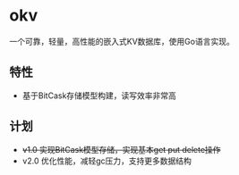 # okv
一个可靠，轻量，高性能的嵌入式KV数据库，使用Go语言实现。

## 特性
- 基于BitCask存储模型构建，读写效率非常高

## 计划
- ~~v1.0 实现BitCask模型存储，实现基本get put delete操作~~
- v2.0 优化性能，减轻gc压力，支持更多数据结构